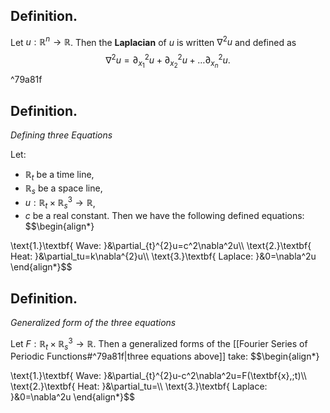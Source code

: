 ## Definition.

Let $u:\mathbb{R}^{n}\rightarrow \mathbb{R}$. Then the **Laplacian** of $u$ is written $\nabla^{2}u$ and defined as
$$\nabla^{2}u=\partial_{x_1}^{2}u+\partial_{x_2}^{2}u+\dots\partial_{x_n}^{2}u\text{.}$$ ^79a81f

## Definition. 
*Defining three Equations*

Let:
- $\mathbb{R}_{t}$ be a time line,
- $\mathbb{R}_{s}$ be a space line,
- $u:\mathbb{R}_{t}\times\mathbb{R}_{s}^{3}\rightarrow \mathbb{R}$,
- $c$ be a real constant.
Then we have the following defined equations:
$$\begin{align*}

\text{1.}\textbf{ Wave: }&\partial_{t}^{2}u=c^2\nabla^2u\\\\
\text{2.}\textbf{ Heat: }&\partial_tu=k\nabla^{2}u\\\\
\text{3.}\textbf{ Laplace: }&0=\nabla^2u
\end{align*}$$

## Definition.
*Generalized form of the three equations*

Let $F:\mathbb{R}_{t}\times\mathbb{R}_{s}^{3}\rightarrow \mathbb{R}$. Then a generalized forms of the [[Fourier Series of Periodic Functions#^79a81f|three equations above]] take:
$$\begin{align*}

\text{1.}\textbf{ Wave: }&\partial_{t}^{2}u-c^2\nabla^2u=F(\textbf{x},\;t)\\\\
\text{2.}\textbf{ Heat: }&\partial_tu=\\\\
\text{3.}\textbf{ Laplace: }&0=\nabla^2u
\end{align*}$$